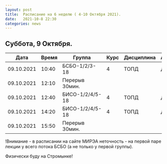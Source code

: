 ```yaml
---
layout: post
title:  Расписание на 6 неделю ( 4-10 Октября 2021).
date:   2021-10-8 22:30
categories: news
---
```


## Суббота, 9 Октября.

| Дата          | Время   | Группа        | Курс | Дисциплина  | Аудитория | Материалы |
| ------------- | ------- | ------------- | ---- | ----------- | --------- | --------- |
|09.10.2021     |10:40    |БСБО-1/2/3-18  |4     |ТОПД         |   Д(228)  |[Discord](https://discord.gg/7KEzUhANaa)|
|09.10.2021     |12:10    |Перерыв 30мин. |      |             |           |           |
|09.10.2021     |12:40    |БИСО-1/2/4/5-18|4     |ТОПД         |   Д       |[Discord](https://discord.gg/XCDKPyKM4X)|
|09.10.2021     |14:20    |БИСО-1/2/4/5-18|4     |ТОПД         |   Д       |[Discord](https://discord.gg/XCDKPyKM4X)|
|09.10.2021     |15:50    |Перерыв 30мин. |      |             |           |           |

!Внимание - в расписании на сайте МИРЭА неточность - на первой паре лекции у всего потока БСБО (а не только у первой группы).

Физически буду на Стромынке!
